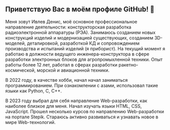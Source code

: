## Приветствую Вас в моём профиле GitHub! 👋

Меня зовут Ивлев Денис, моё основное профессиональное направление деятельности: конструкторская разработка радиоэлектронной аппаратуры (РЭА). Занимаюсь созданием новых конструкций изделий и модернизацией существующих, созданием 3D-моделей, деталировкой, разработкой КД и сопровождением производства и испытаний изделий (я приборист).
На текущий момент я работаю в должности ведущего инженера-конструктора в сфере разработки электронных блоков для агропромыхленной техники. Опыт работы более 12 лет, работал в сферах разработки ракетно-космической, морской и авиационной техники.

В 2022 году, в качестве хобби, начал начал заниматься программированием. При ознакомлении с азами, использовал такие языки как Python, C, C++.

В 2023 году выбрал для себя направление Web-разработки, как наиболее близкое для меня. Начал изучать языки HTML, CSS, JavaScript. Прошел несколько курсов по направлению Web-разработки на портале Stepik. Стараюсь активно развиваться и узнавать новое в мире Web-технологий.
